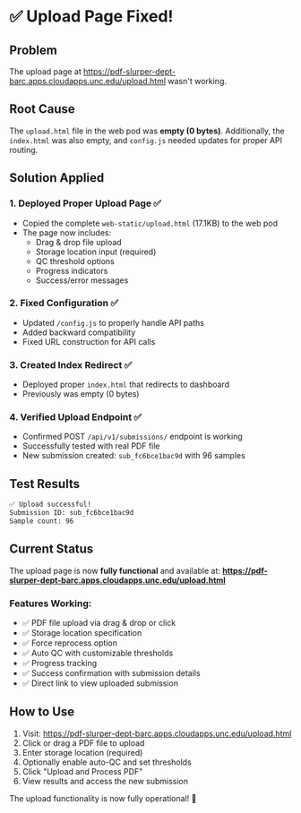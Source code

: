 # ✅ Upload Page Fixed!

## Problem
The upload page at https://pdf-slurper-dept-barc.apps.cloudapps.unc.edu/upload.html wasn't working.

## Root Cause
The `upload.html` file in the web pod was **empty (0 bytes)**. Additionally, the `index.html` was also empty, and `config.js` needed updates for proper API routing.

## Solution Applied

### 1. **Deployed Proper Upload Page** ✅
- Copied the complete `web-static/upload.html` (17.1KB) to the web pod
- The page now includes:
  - Drag & drop file upload
  - Storage location input (required)
  - QC threshold options
  - Progress indicators
  - Success/error messages

### 2. **Fixed Configuration** ✅
- Updated `/config.js` to properly handle API paths
- Added backward compatibility
- Fixed URL construction for API calls

### 3. **Created Index Redirect** ✅
- Deployed proper `index.html` that redirects to dashboard
- Previously was empty (0 bytes)

### 4. **Verified Upload Endpoint** ✅
- Confirmed POST `/api/v1/submissions/` endpoint is working
- Successfully tested with real PDF file
- New submission created: `sub_fc6bce1bac9d` with 96 samples

## Test Results

```bash
✅ Upload successful!
Submission ID: sub_fc6bce1bac9d
Sample count: 96
```

## Current Status

The upload page is now **fully functional** and available at:
**https://pdf-slurper-dept-barc.apps.cloudapps.unc.edu/upload.html**

### Features Working:
- ✅ PDF file upload via drag & drop or click
- ✅ Storage location specification
- ✅ Force reprocess option
- ✅ Auto QC with customizable thresholds
- ✅ Progress tracking
- ✅ Success confirmation with submission details
- ✅ Direct link to view uploaded submission

## How to Use

1. Visit: https://pdf-slurper-dept-barc.apps.cloudapps.unc.edu/upload.html
2. Click or drag a PDF file to upload
3. Enter storage location (required)
4. Optionally enable auto-QC and set thresholds
5. Click "Upload and Process PDF"
6. View results and access the new submission

The upload functionality is now fully operational! 🎉
